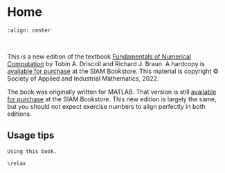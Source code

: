 # Home

```{image} _static/front_cover_small.png
:align: center
``` 
<br>

This is a new edition of the textbook [Fundamentals of Numerical Computation](https://tobydriscoll.net/FNC) by Tobin A. Driscoll and Richard J. Braun. A hardcopy is [available for purchase](https://my.siam.org/Store/Product/viewproduct/?ProductId=41831895) at the SIAM Bookstore. This material is copyright © Society of Applied and Industrial Mathematics, 2022. 


The book was originally written for MATLAB. That version is still [available for purchase](https://my.siam.org/Store/Product/viewproduct/?ProductId=29215528) at the SIAM Bookstore. This new edition is largely the same, but you should not expect exercise numbers to align perfectly in both editions.

## Usage tips

```{figure} _static/usage.mp4"
Using this book.
```


<!-- needed to make Mathjax work for some reason -->
```{math}
\relax
```
